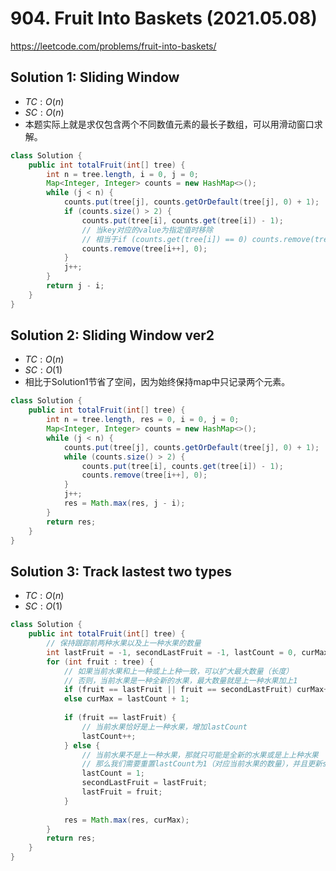 # 904. Fruit Into Baskets (2021.05.08)

https://leetcode.com/problems/fruit-into-baskets/

## Solution 1: Sliding Window

- $TC:O(n)$
- $SC:O(n)$
- 本题实际上就是求仅包含两个不同数值元素的最长子数组，可以用滑动窗口求解。

```java
class Solution {
    public int totalFruit(int[] tree) {
        int n = tree.length, i = 0, j = 0;
        Map<Integer, Integer> counts = new HashMap<>();
        while (j < n) {
            counts.put(tree[j], counts.getOrDefault(tree[j], 0) + 1);
            if (counts.size() > 2) {
                counts.put(tree[i], counts.get(tree[i]) - 1);
                // 当key对应的value为指定值时移除
                // 相当于if (counts.get(tree[i]) == 0) counts.remove(tree[i]); i++;
                counts.remove(tree[i++], 0);
            }
            j++;
        }
        return j - i;
    }
}
```

## Solution 2: Sliding Window ver2

- $TC:O(n)$
- $SC:O(1)$
- 相比于Solution1节省了空间，因为始终保持map中只记录两个元素。

```java
class Solution {
    public int totalFruit(int[] tree) {
        int n = tree.length, res = 0, i = 0, j = 0;
        Map<Integer, Integer> counts = new HashMap<>();
        while (j < n) {
            counts.put(tree[j], counts.getOrDefault(tree[j], 0) + 1);
            while (counts.size() > 2) {
                counts.put(tree[i], counts.get(tree[i]) - 1);
                counts.remove(tree[i++], 0);
            }
            j++;
            res = Math.max(res, j - i);
        }
        return res;
    }
}
```

## Solution 3: Track lastest two types

- $TC:O(n)$
- $SC:O(1)$

```java
class Solution {
    public int totalFruit(int[] tree) {
        // 保持跟踪前两种水果以及上一种水果的数量
        int lastFruit = -1, secondLastFruit = -1, lastCount = 0, curMax = 0, res = 0;
        for (int fruit : tree) {
            // 如果当前水果和上一种或上上种一致，可以扩大最大数量（长度）
            // 否则，当前水果是一种全新的水果，最大数量就是上一种水果加上1
            if (fruit == lastFruit || fruit == secondLastFruit) curMax++;
            else curMax = lastCount + 1;
            
            if (fruit == lastFruit) {
                // 当前水果恰好是上一种水果，增加lastCount
                lastCount++;
            } else {
                // 当前水果不是上一种水果，那就只可能是全新的水果或是上上种水果
                // 那么我们需要重置lastCount为1（对应当前水果的数量），并且更新secondLastFruit和lastFruit
                lastCount = 1;
                secondLastFruit = lastFruit;
                lastFruit = fruit;
            }
            
            res = Math.max(res, curMax);
        }
        return res;
    }
}
```